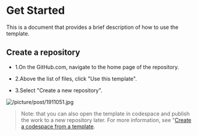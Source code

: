 # Get Started

This is a document that provides a brief description of how to use the template.

## Create a repository

- 1.On the GitHub.com, navigate to the home page of the repository.

- 2.Above the list of files, click "Use this template".

- 3.Select "Create a new repository".

![/picture/post/1911051.jpg](https://docs.github.com/assets/cb-77734/mw-1440/images/help/repository/use-this-template-button.webp)

>Note: that you can also open the template in codespace and publish the work to a new repository later. For more information, see "[Create a codespace from a template](https://docs.github.com/zh/codespaces/developing-in-codespaces/creating-a-codespace-from-a-template).

